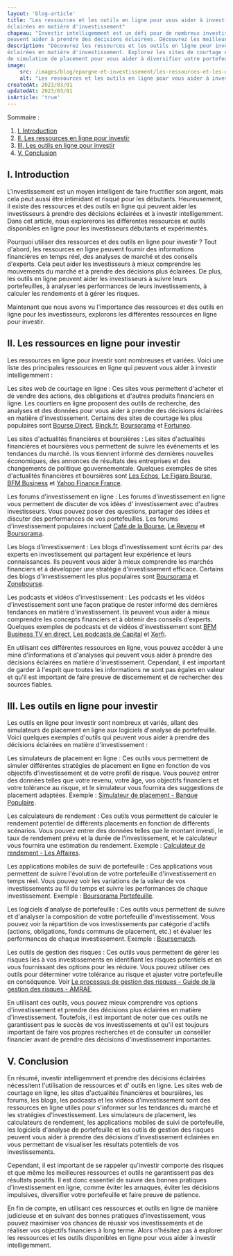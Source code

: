 ```yaml
---
layout: 'blog-article'
title: "Les ressources et les outils en ligne pour vous aider à investir intelligemment et prendre des décisions
éclairées en matière d'investissement"
chapeau: "Investir intelligemment est un défi pour de nombreux investisseurs, mais les ressources et les outils en ligne
peuvent aider à prendre des décisions éclairées. Découvrez les meilleurs outils et ressources en ligne pour investir."
description: "Découvrez les ressources et les outils en ligne pour investir intelligemment et prendre des décisions
éclairées en matière d'investissement. Explorez les sites de courtage en ligne, les actualités financières et les outils
de simulation de placement pour vous aider à diversifier votre portefeuille et à gérer les risques."
image:
    src: /images/blog/epargne-et-investissement/les-ressources-et-les-outils-en-ligne-pour-vous-aider-a-investir-intelligemment-et-prendre-des-decisions-eclairees-en-matiere-dinvestissement.png
    alt: "Les ressources et les outils en ligne pour vous aider à investir intelligemment et prendre des décisions éclairées en matière d'investissement"
createdAt: 2023/03/01
updatedAt: 2023/03/01
isArticle: 'true'
---
```


<div class="mt-4 rounded-md bg-gray-100 p-4">
Sommaire :

<ol class="flex flex-col">
    <li><a href="#i-introduction">I. Introduction</a></li>
    <li><a href="#ii-les-ressources-en-ligne-pour-investir">II. Les ressources en ligne pour investir</a></li>
    <li><a href="#iii-les-outils-en-ligne-pour-investir">III. Les outils en ligne pour investir</a></li>
    <li><a href="#v-conclusion">V. Conclusion</a></li>
</ol>
</div>

## I. Introduction

L'investissement est un moyen intelligent de faire fructifier son argent, mais cela peut aussi être intimidant et risqué
pour les débutants. Heureusement, il existe des ressources et des outils en ligne qui peuvent aider les investisseurs à
prendre des décisions éclairées et à investir intelligemment. Dans cet article, nous explorerons les différentes
ressources et outils disponibles en ligne pour les investisseurs débutants et expérimentés.

Pourquoi utiliser des ressources et des outils en ligne pour investir ? Tout d'abord, les ressources en ligne peuvent
fournir des informations financières en temps réel, des analyses de marché et des conseils d'experts. Cela peut aider
les investisseurs à mieux comprendre les mouvements du marché et à prendre des décisions plus éclairées. De plus, les
outils en ligne peuvent aider les investisseurs à suivre leurs portefeuilles, à analyser les performances de leurs
investissements, à calculer les rendements et à gérer les risques.

Maintenant que nous avons vu l'importance des ressources et des outils en ligne pour les investisseurs, explorons les
différentes ressources en ligne pour investir.

## II. Les ressources en ligne pour investir

Les ressources en ligne pour investir sont nombreuses et variées. Voici une liste des principales ressources en ligne
qui peuvent vous aider à investir intelligemment :

Les sites web de courtage en ligne : Ces sites vous permettent d'acheter et de vendre des actions, des obligations et
d'autres produits financiers en ligne. Les courtiers en ligne proposent des outils de recherche, des analyses et des
données pour vous aider à prendre des décisions éclairées en matière d'investissement. Certains des sites de courtage
les plus populaires sont <a href="https://www.bourse-direct.fr/" target="_blank" title="Bourse Direct">Bourse Direct</a>, <a href="https://www.binck.fr/" target="_blank" title="Binck.fr">Binck.fr</a>, <a href="https://www.boursorama.com/" target="_blank" title="Boursorama">Boursorama</a> et <a href="https://www.fortuneo.fr/" target="_blank" title="Fortuneo">Fortuneo</a>.

Les sites d'actualités financières et boursières : Les sites d'actualités financières et boursières vous permettent de
suivre les événements et les tendances du marché. Ils vous tiennent informé des dernières nouvelles économiques, des
annonces de résultats des entreprises et des changements de politique gouvernementale. Quelques exemples de sites
d'actualités financières et boursières sont <a href="https://www.lesechos.fr/" target="_blank" title="Les Echos">
Les Echos</a>, <a href="https://www.lefigaro.fr/bourse/" target="_blank" title="Le Figaro Bourse">
Le Figaro Bourse</a>, <a href="https://www.bfmtv.com/economie/" target="_blank" title="BFM Business">
BFM Business</a> et <a href="https://fr.finance.yahoo.com/" target="_blank" title="Yahoo Finance France">Yahoo Finance France</a>.

Les forums d'investissement en ligne : Les forums d'investissement en ligne vous permettent de discuter de vos idées d'
investissement avec d'autres investisseurs. Vous pouvez poser des questions, partager des idées et discuter des
performances de vos portefeuilles. Les forums d'investissement populaires
incluent <a href="https://www.cafedelabourse.com/" target="_blank" title="Café de la Bourse">
Café de la Bourse</a>, <a href="https://www.lerevenu.com/" target="_blank" title="Le Revenu">Le Revenu</a>
et <a href="https://www.boursorama.com/" target="_blank" title="Boursorama">Boursorama</a>.

Les blogs d'investissement : Les blogs d'investissement sont écrits par des experts en investissement qui partagent leur
expérience et leurs connaissances. Ils peuvent vous aider à mieux comprendre les marchés financiers et à développer une
stratégie d'investissement efficace. Certains des blogs d'investissement les plus populaires
sont <a href="https://www.boursorama.com/" target="_blank" title="Boursorama">Boursorama</a>
et <a href="https://www.zonebourse.com/" target="_blank" title="Zonebourse">Zonebourse</a>.

Les podcasts et vidéos d'investissement : Les podcasts et les vidéos d'investissement sont une façon pratique de rester
informé des dernières tendances en matière d'investissement. Ils peuvent vous aider à mieux comprendre les concepts
financiers et à obtenir des conseils d'experts. Quelques exemples de podcasts et de vidéos d'investissement
sont <a href="https://www.bfmtv.com/mediaplayer/live-video/" target="_blank" title="BFM Business TV en direct">BFM Business TV en direct</a>, <a href="https://www.capital.fr/entreprises-marches/les-podcasts-de-capital" target="_blank" title="Les podcasts de Capital">Les podcasts de Capital</a> et <a href="https://www.xerfi.com/" target="_blank" title="Xerfi">Xerfi</a>.

En utilisant ces différentes ressources en ligne, vous pouvez accéder à une mine d'informations et d'analyses qui
peuvent vous aider à prendre des décisions éclairées en matière d'investissement. Cependant, il est important de garder
à l'esprit que toutes les informations ne sont pas égales en valeur et qu'il est important de faire preuve de
discernement et de rechercher des sources fiables.

## III. Les outils en ligne pour investir

Les outils en ligne pour investir sont nombreux et variés, allant des simulateurs de placement en ligne aux logiciels
d'analyse de portefeuille. Voici quelques exemples d'outils qui peuvent vous aider à prendre des décisions éclairées en
matière d'investissement :

Les simulateurs de placement en ligne : Ces outils vous permettent de simuler différentes stratégies de placement en
ligne en fonction de vos objectifs d'investissement et de votre profil de risque. Vous pouvez entrer des données telles
que votre revenu, votre âge, vos objectifs financiers et votre tolérance au risque, et le simulateur vous fournira des
suggestions de placement adaptées. Exemple : <a href="https://www.banquepopulaire.fr/portailinternet/Editorial/Informations/Pages/Simulateurs/placement.aspx" target="_blank" title="Banque Populaire - Simulateur de placement">Simulateur de placement - Banque Populaire</a>.

Les calculateurs de rendement : Ces outils vous permettent de calculer le rendement potentiel de différents placements
en fonction de différents scénarios. Vous pouvez entrer des données telles que le montant investi, le taux de rendement
prévu et la durée de l'investissement, et le calculateur vous fournira une estimation du rendement. Exemple : <a href="https://www.lesaffaires.com/finances-personnelles/outils/calculateur-de-rendement/604860" target="_blank" title="Calculateur de rendement - Les Affaires">Calculateur de rendement - Les Affaires</a>.

Les applications mobiles de suivi de portefeuille : Ces applications vous permettent de suivre l'évolution de votre
portefeuille d'investissement en temps réel. Vous pouvez voir les variations de la valeur de vos investissements au fil
du temps et suivre les performances de chaque investissement. Exemple : <a href="https://www.boursorama.com/bourse/services/portefeuille-virtuel/" target="_blank" title="Boursorama Portefeuille">Boursorama Portefeuille</a>.

Les logiciels d'analyse de portefeuille : Ces outils vous permettent de suivre et d'analyser la composition de votre
portefeuille d'investissement. Vous pouvez voir la répartition de vos investissements par catégorie d'actifs (actions,
obligations, fonds communs de placement, etc.) et évaluer les performances de chaque investissement. Exemple : <a href="https://www.boursematch.com/" target="_blank" title="Boursematch">Boursematch</a>.

Les outils de gestion des risques : Ces outils vous permettent de gérer les risques liés à vos investissements en
identifiant les risques potentiels et en vous fournissant des options pour les réduire. Vous pouvez utiliser ces outils
pour déterminer votre tolérance au risque et ajuster votre portefeuille en conséquence. Voir <a href="https://www.amrae.fr/publications/ouvrages-en-ligne/guide-de-la-gestion-des-risques/le-processus-de-gestion-des-risques">Le processus de gestion des risques - Guide de la gestion des risques - AMRAE</a>.

En utilisant ces outils, vous pouvez mieux comprendre vos options d'investissement et prendre des décisions plus
éclairées en matière d'investissement. Toutefois, il est important de noter que ces outils ne garantissent pas le succès
de vos investissements et qu'il est toujours important de faire vos propres recherches et de consulter un conseiller
financier avant de prendre des décisions d'investissement importantes.

## V. Conclusion

En résumé, investir intelligemment et prendre des décisions éclairées nécessitent l'utilisation de ressources et d'
outils en ligne. Les sites web de courtage en ligne, les sites d'actualités financières et boursières, les forums, les
blogs, les podcasts et les vidéos d'investissement sont des ressources en ligne utiles pour s'informer sur les tendances
du marché et les stratégies d'investissement. Les simulateurs de placement, les calculateurs de rendement, les
applications mobiles de suivi de portefeuille, les logiciels d'analyse de portefeuille et les outils de gestion des
risques peuvent vous aider à prendre des décisions d'investissement éclairées en vous permettant de visualiser les
résultats potentiels de vos investissements.

Cependant, il est important de se rappeler qu'investir comporte des risques et que même les meilleures ressources et
outils ne garantissent pas des résultats positifs. Il est donc essentiel de suivre des bonnes pratiques d'investissement
en ligne, comme éviter les arnaques, éviter les décisions impulsives, diversifier votre portefeuille et faire preuve de
patience.

En fin de compte, en utilisant ces ressources et outils en ligne de manière judicieuse et en suivant des bonnes
pratiques d'investissement, vous pouvez maximiser vos chances de réussir vos investissements et de réaliser vos
objectifs financiers à long terme. Alors n'hésitez pas à explorer les ressources et les outils disponibles en ligne pour
vous aider à investir intelligemment.